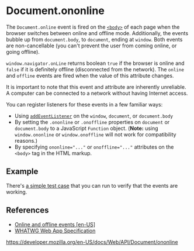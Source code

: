 # Document.ononline

The `Document.online` event is fired on the [`<body>`](https://developer.mozilla.org/en-US/docs/Web/HTML/Element/body) of each page when the browser switches between online and offline mode. Additionally, the events bubble up from `document.body`, to `document`, ending at `window`. Both events are non-cancellable (you can't prevent the user from coming online, or going offline).

`window.navigator.onLine` returns boolean `true` if the browser is online and `false` if it is definitely offline (disconnected from the network). The `online` and `offline` events are fired when the value of this attribute changes.

It is important to note that this event and attribute are inherently unreliable. A computer can be connected to a network without having Internet access.

You can register listeners for these events in a few familiar ways:

- Using [`addEventListener`](../eventtarget/addeventlistener) on the `window`, `document`, or `document.body`
- By setting the `.ononline` or `.onoffline` properties on `document` or `document.body` to a JavaScript `Function` object. (**Note:** using `window.ononline` or `window.onoffline` will not work for compatibility reasons.)
- By specifying `ononline="..."` or `onoffline="..."` attributes on the `<body>` tag in the HTML markup.

## Example

There's [a simple test case](https://bugzilla.mozilla.org/attachment.cgi?id=220609) that you can run to verify that the events are working.

## References

- [Online and offline events \[en-US\]](../navigatoronline/online_and_offline_events)
- [WHATWG Web App Specification](https://www.whatwg.org/specs/web-apps/current-work/#event-online)

<a href="https://developer.mozilla.org/en-US/docs/Web/API/Document/ononline" class="_attribution-link">https://developer.mozilla.org/en-US/docs/Web/API/Document/ononline</a>
